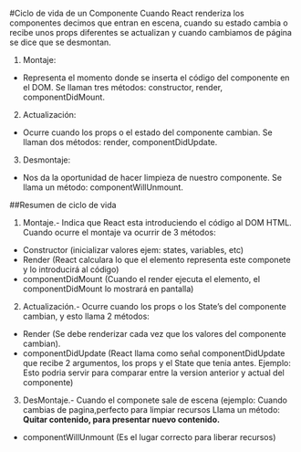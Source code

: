 #Ciclo de vida de un Componente
Cuando React renderiza los componentes decimos que entran en escena, cuando su estado cambia o recibe unos props diferentes se actualizan y cuando cambiamos de página se dice que se desmontan.

1. Montaje:
- Representa el momento donde se inserta el código del componente en el DOM.
Se llaman tres métodos: constructor, render, componentDidMount.

2. Actualización:
- Ocurre cuando los props o el estado del componente cambian.
Se llaman dos métodos: render, componentDidUpdate.

3. Desmontaje:
- Nos da la oportunidad de hacer limpieza de nuestro componente.
Se llama un método: componentWillUnmount.

##Resumen de ciclo de vida
1.  Montaje.- Indica que React esta introduciendo el código al DOM HTML.
Cuando ocurre el montaje va ocurrir de 3 métodos:

- Constructor (inicializar valores ejem: states, variables, etc)
- Render (React calculara lo que el elemento representa este componete y lo introducirá al código)
- componentDidMount (Cuando el render ejecuta el elemento, el componentDidMount lo mostrará en pantalla)

2. Actualización.- Ocurre cuando los props o los State’s del componente cambian, y esto llama 2 métodos:

- Render (Se debe renderizar cada vez que los valores del componente cambian).
- componentDidUpdate (React llama como señal componentDidUpdate que recibe 2 argumentos, los props y el State que tenia antes. Ejemplo: Esto podria servir para comparar entre la version anterior y actual del componente)

3. DesMontaje.- Cuando el componete sale de escena (ejemplo: Cuando cambias de pagina,perfecto para limpiar recursos
Llama un método:
**Quitar contenido, para presentar nuevo contenido.**
- componentWillUnmount (Es el lugar correcto para liberar recursos)